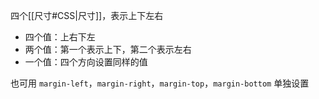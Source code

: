 四个[[尺寸#CSS|尺寸]]，表示上下左右
- 四个值：上右下左
- 两个值：第一个表示上下，第二个表示左右
- 一个值：四个方向设置同样的值

也可用 `margin-left`，`margin-right`，`margin-top`，`margin-bottom` 单独设置
